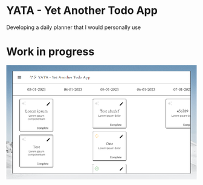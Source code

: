 # YATA - Yet Another Todo App

Developing a daily planner that I would personally use

# Work in progress
![App with example tasks](/screenshot.png?raw=true "App with example tasks")
